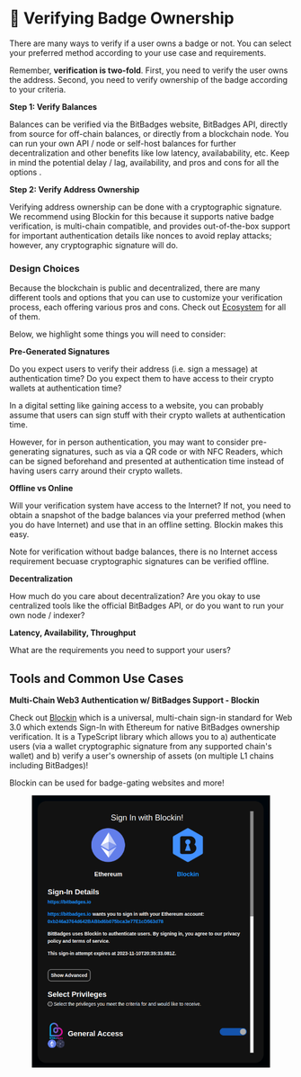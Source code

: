 # 🔏 Verifying Badge Ownership

There are many ways to verify if a user owns a badge or not. You can select your preferred method according to your use case and requirements.

Remember, **verification is two-fold**. First, you need to verify the user owns the address.  Second, you need to verify ownership of the badge according to your criteria.

**Step 1: Verify Balances**

Balances can be verified via the BitBadges website, BitBadges API, directly from source for off-chain balances, or directly from a blockchain node. You can run your own API / node or self-host balances for further decentralization and other benefits like low latency, availabability, etc. Keep in mind the potential delay / lag, availability, and pros and cons for all the options .

**Step 2: Verify Address Ownership**

Verifying address ownership can be done with a cryptographic signature. We recommend using Blockin for this because it supports native badge verification, is multi-chain compatible, and provides out-of-the-box support for important authentication details like nonces to avoid replay attacks; however, any cryptographic signature will do.

### Design Choices

Because the blockchain is public and decentralized, there are many different tools and options that you can use to customize your verification process, each offering various pros and cons. Check out [Ecosystem](../overview/ecosystem.md) for all of them.

Below, we highlight some things you will need to consider:

**Pre-Generated Signatures**

Do you expect users to verify their address (i.e. sign a message) at authentication time? Do you expect them to have access to their crypto wallets at authentication time?

In a digital setting like gaining access to a website, you can probably assume that users can sign stuff with their crypto wallets at authentication time.

However, for in person authentication, you may want to consider pre-generating signatures, such as via a QR code or with NFC Readers, which can be signed beforehand and presented at authentication time instead of having users carry around their crypto wallets.

**Offline vs Online**

Will your verification system have access to the Internet? If not, you need to obtain a snapshot of the badge balances via your preferred method (when you do have Internet) and use that in an offline setting. Blockin makes this easy.

Note for verification without badge balances, there is no Internet access requirement becuase cryptographic signatures can be verified offline.

**Decentralization**

How much do you care about decentralization? Are you okay to use centralized tools like the official BitBadges API, or do you want to run your own node / indexer?

**Latency, Availability, Throughput**

What are the requirements you need to support your users?



## Tools and Common Use Cases

**Multi-Chain Web3 Authentication w/ BitBadges Support - Blockin**

Check out [Blockin](https://blockin-quickstart.vercel.app) which is a universal, multi-chain sign-in standard for Web 3.0 which extends Sign-In with Ethereum for native BitBadges ownership verification. It is a TypeScript library which allows you to a) authenticate users (via a wallet cryptographic signature from any supported chain's wallet) and b) verify a user's ownership of assets (on multiple L1 chains including BitBadges)!

Blockin can be used for badge-gating websites and more!

<figure><img src="../.gitbook/assets/image (10).png" alt=""><figcaption></figcaption></figure>
